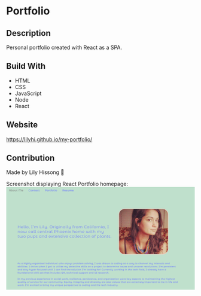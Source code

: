 # Portfolio

## Description
Personal portfolio created with React as a SPA.

## Build With
* HTML
* CSS
* JavaScript
* Node
* React

## Website 
https://lilyhi.github.io/my-portfolio/

## Contribution
Made by Lily Hissong 🌿

Screenshot displaying React Portfolio homepage:
![Screenshot of react portfolio](./src/assets/images/homepage.png)